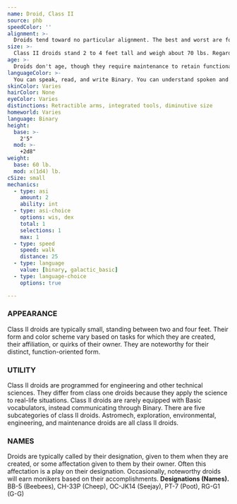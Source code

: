 ```yaml
---
name: Droid, Class II
source: phb
speedColor: ''
alignment: >-
  Droids tend toward no particular alignment. The best and worst are found among them.
size: >-
  Class II droids stand 2 to 4 feet tall and weigh about 70 lbs. Regardless of your position in that range, your size is Small.
age: >-
  Droids don't age, though they require maintenance to retain functionality.
languageColor: >-
  You can speak, read, and write Binary. You can understand spoken and written Galactic Basic and one language of your choice, but you can not speak them.
skinColor: Varies
hairColor: None
eyeColor: Varies
distinctions: Retractible arms, integrated tools, diminutive size
homeworld: Varies
language: Binary
height:
  base: >-
    2'5"
  mod: >-
    +2d8"
weight:
  base: 60 lb.
  mod: x(1d4) lb.
cSize: small
mechanics:
  - type: asi
    amount: 2
    ability: int
  - type: asi-choice
    options: wis, dex
    total: 1
    selections: 1
    max: 1
  - type: speed
    speed: walk
    distance: 25
  - type: language
    value: [binary, galactic_basic]
  - type: language-choice
    options: true

---
```

### APPEARANCE
Class II droids are typically small, standing between two and four feet. Their form and color scheme vary based on tasks for which they are created, their affiliation, or quirks of their owner. They are noteworthy for their distinct, function-oriented form.

### UTILITY
Class II droids are programmed for engineering and other technical sciences. They differ from class one droids because they apply the science to real-life situations. Class II droids are rarely equipped with Basic vocabulators, instead communicating through Binary. There are five subcategories of class II droids. Astromech, exploration, environmental, engineering, and maintenance droids are all class II droids.

### NAMES
Droids are typically called by their designation, given to them when they are created, or some affectation given to them by their owner. Often this affectation is a play on their designation. Occasionally, noteworthy droids will earn monikers based on their accomplishments.
__Designations (Names).__ BB-5 (Beebees), CH-33P (Cheep), OC-JK14 (Seejay), PT-7 (Poot), RG-G1 (G-G)



